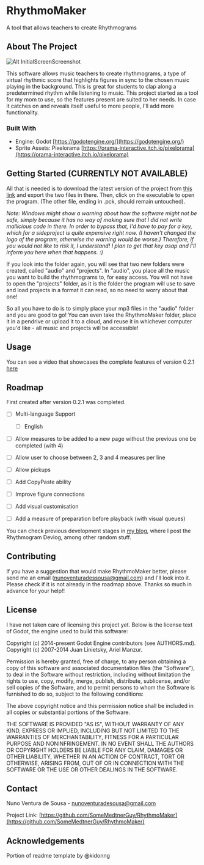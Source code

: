 # RhythmoMaker
A tool that allows teachers to create Rhythmograms



<!-- ABOUT THE PROJECT -->
## About The Project

![Alt InitialScreenScreenshot](https://github.com/SomeMedtnerGuy/RhythmoMaker/assets/106471802/f2105a88-82d2-4ede-99dc-6343dfb1557e)

This software allows music teachers to create rhythmograms, a type of virtual rhythmic score that highlights figures in sync to the chosen music playing in the background. This is great for students to clap along a predetermined rhythm while listening to music.
This project started as a tool for my mom to use, so the features present are suited to her needs. In case it catches on and reveals itself useful to more people, I'll add more functionality.


### Built With

- Engine: Godot [https://godotengine.org/](https://godotengine.org/)
- Sprite Assets: Pixelorama [https://orama-interactive.itch.io/pixelorama](https://orama-interactive.itch.io/pixelorama)



<!-- GETTING STARTED -->
## Getting Started (CURRENTLY NOT AVAILABLE)

All that is needed is to download the latest version of the project from  [this link](https://drive.google.com/drive/folders/14EzbgPs6xNWwsRa-FlGkv6kf6RbABdvQ?usp=drive_link) and export the two files in there. Then, click on the executable to open the program. (The other file, ending in .pck, should remain untouched).

*Note: Windows might show a warning about how the software might not be safe, simply because it has no way of making sure that I did not write mallicious code in there. In order to bypass that, I'd have to pay for a key, which for a sideproject is quite expensive right now. (I haven't changed the logo of the program, otherwise the warning would be worse.) Therefore, if you would not like to risk it, I understand! I plan to get that key asap and I'll inform you here when that happens. :)* 

If you look into the folder again, you will see that two new folders were created, called "audio" and "projects". In "audio", you place all the music you want to build the rhythmograms to, for easy access. You will not have to open the "projects" folder, as it is the folder the program will use to save and load projects in a format it can read, so no need to worry about that one!

So all you have to do is to simply place your mp3 files in the "audio" folder and you are good to go! You can even take the RhythmoMaker folder, place it in a pendrive or upload it to a cloud, and reuse it in whichever computer you'd like - all music and projects will be accessible!



<!-- USAGE EXAMPLES -->
## Usage

You can see a video that showcases the complete features of version 0.2.1 [here](https://www.youtube.com/watch?v=ly549D7FdWo)



<!-- ROADMAP -->
## Roadmap

First created after version 0.2.1 was completed.

- [ ] Multi-language Support
    - [ ] English
- [ ] Allow measures to be added to a new page without the previous one be completed (with 4)
- [ ] Allow user to choose between 2, 3 and 4 measures per line
- [ ] Allow pickups
- [ ] Add CopyPaste ability
- [ ] Improve figure connections
- [ ] Add visual customisation
- [ ] Add a measure of preparation before playback (with visual queues)
    

You can check previous development stages in [my blog](https://hopefullyalotofstuff.blogspot.com/), where I post the Rhythmogram Devlog, among other random stuff.



<!-- CONTRIBUTING -->
## Contributing

If you have a suggestion that would make RhythmoMaker better, please send me an email (nunoventuradessousa@gmail.com) and I'll look into it. Please check if it is not already in the roadmap above.
Thanks so much in advance for your help!!



<!-- LICENSE -->
## License

I have not taken care of licensing this project yet. Below is the license text of Godot, the engine used to build this software:

Copyright (c) 2014-present Godot Engine contributors (see AUTHORS.md).
Copyright (c) 2007-2014 Juan Linietsky, Ariel Manzur.

Permission is hereby granted, free of charge, to any person obtaining a copy
of this software and associated documentation files (the "Software"), to deal
in the Software without restriction, including without limitation the rights
to use, copy, modify, merge, publish, distribute, sublicense, and/or sell
copies of the Software, and to permit persons to whom the Software is
furnished to do so, subject to the following conditions:

The above copyright notice and this permission notice shall be included in all
copies or substantial portions of the Software.

THE SOFTWARE IS PROVIDED "AS IS", WITHOUT WARRANTY OF ANY KIND, EXPRESS OR
IMPLIED, INCLUDING BUT NOT LIMITED TO THE WARRANTIES OF MERCHANTABILITY,
FITNESS FOR A PARTICULAR PURPOSE AND NONINFRINGEMENT. IN NO EVENT SHALL THE
AUTHORS OR COPYRIGHT HOLDERS BE LIABLE FOR ANY CLAIM, DAMAGES OR OTHER
LIABILITY, WHETHER IN AN ACTION OF CONTRACT, TORT OR OTHERWISE, ARISING FROM,
OUT OF OR IN CONNECTION WITH THE SOFTWARE OR THE USE OR OTHER DEALINGS IN THE
SOFTWARE.



<!-- CONTACT -->
## Contact

Nuno Ventura de Sousa - nunoventuradesousa@gmail.com

Project Link: [https://github.com/SomeMedtnerGuy/RhythmoMaker](https://github.com/SomeMedtnerGuy/RhythmoMaker)



<!-- ACKNOWLEDGeMENTS -->
## Acknowledgements

Portion of readme template by @kidonng
